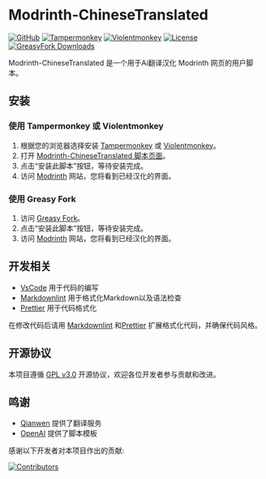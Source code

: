 # Modrinth-ChineseTranslated

[![GitHub](https://img.shields.io/badge/GitHub-Repo-blue?logo=github&labelColor=000000&color=%23555555)](https://github.com/YlovexLN/Modrinth-ChineseTranslated)
[![Tampermonkey](https://img.shields.io/badge/Tampermonkey-Get%20Extension-blue?logo=tampermonkey&logoColor=white&color=darkgreen)](https://www.tampermonkey.net/)
[![Violentmonkey](https://img.shields.io/badge/Violentmonkey-Get%20Extension-orange?logo=violentmonkey&logoColor=white)](https://violentmonkey.github.io/)
[![License](https://img.shields.io/badge/License-GPL3.0-green.svg)](LICENSE)
[![GreasyFork Downloads](https://img.shields.io/greasyfork/dt/526366?label=GreasyFork%20Downloads&color=orange)](https://greasyfork.org/zh-CN/scripts/526366-modrinth-chinesetranslated)

Modrinth-ChineseTranslated 是一个用于Ai翻译汉化 Modrinth 网页的用户脚本。

## 安装

### 使用 Tampermonkey 或 Violentmonkey

1. 根据您的浏览器选择安装 [Tampermonkey](https://www.tampermonkey.net/) 或 [Violentmonkey](https://violentmonkey.github.io/)。
2. 打开 [Modrinth-ChineseTranslated 脚本页面](https://github.com/YlovexLN/Modrinth-ChineseTranslated/releases/latest/download/script.user.js)。
3. 点击“安装此脚本”按钮，等待安装完成。
4. 访问 [Modrinth](https://modrinth.com/) 网站，您将看到已经汉化的界面。

### 使用 Greasy Fork

1. 访问 [Greasy Fork](https://greasyfork.org/zh-CN/scripts/526366-modrinth-chinesetranslated)。
2. 点击“安装此脚本”按钮，等待安装完成。
3. 访问 [Modrinth](https://modrinth.com/) 网站，您将看到已经汉化的界面。

## 开发相关

- [VsCode](https://code.visualstudio.com/) 用于代码的编写
- [Markdownlint](https://marketplace.visualstudio.com/items?itemName=DavidAnson.vscode-markdownlint) 用于格式化Markdown以及语法检查
- [Prettier](https://marketplace.visualstudio.com/items?itemName=esbenp.prettier-vscode) 用于代码格式化

在修改代码后请用 [Markdownlint](https://marketplace.visualstudio.com/items?itemName=DavidAnson.vscode-markdownlint) 和[Prettier](https://marketplace.visualstudio.com/items?itemName=esbenp.prettier-vscode) 扩展格式化代码，并确保代码风格。

## 开源协议

本项目遵循 [GPL v3.0](https://www.gnu.org/licenses/gpl-3.0.html) 开源协议，欢迎各位开发者参与贡献和改进。

## 鸣谢

- [Qianwen](https://tongyi.aliyun.com/) 提供了翻译服务
- [OpenAI](https://openai.com/) 提供了脚本模板

感谢以下开发者对本项目作出的贡献:

[![Contributors](https://contrib.rocks/image?repo=YlovexLN/Modrinth-ChineseTranslated&max=1000)](https://github.com/YlovexLN/Modrinth-ChineseTranslated/graphs/contributors)
